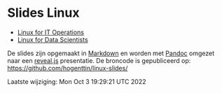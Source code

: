 # Slides Linux

- [Linux for IT Operations](linux-ops.html)
- [Linux for Data Scientists](linux-ds.html)

De slides zijn opgemaakt in [Markdown](https://guides.github.com/features/mastering-markdown/) en worden met [Pandoc](https://pandoc.org/) omgezet naar een [reveal.js](https://revealjs.com/) presentatie. De broncode is gepubliceerd op: <https://github.com/hogenttin/linux-slides/>

Laatste wijziging: Mon Oct  3 19:29:21 UTC 2022